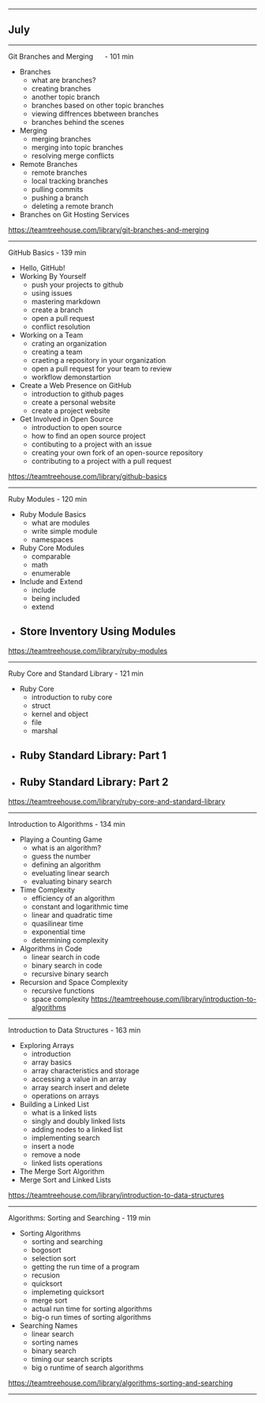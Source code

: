 
---------------------------------------
July  
---------------------------------------
_______________________________________   
Git Branches and Merging      - 101 min
- Branches
  - what are branches?
  - creating branches
  - another topic branch
  - branches based on other topic branches
  - viewing diffrences bbetween branches
  - branches behind the scenes
- Merging
  - merging branches
  - merging into topic branches
  - resolving merge conflicts
- Remote Branches
  - remote branches
  - local tracking branches
  - pulling commits
  - pushing a branch
  - deleting a remote branch
- Branches on Git Hosting Services

https://teamtreehouse.com/library/git-branches-and-merging 

_______________________________________
GitHub Basics                 - 139 min

- Hello, GitHub!
- Working By Yourself
  - push your projects to github
  - using issues
  - mastering markdown
  - create a branch
  - open a pull request
  - conflict resolution
- Working on a Team
  - crating an organization
  - creating a team
  - craeting a repository in your organization
  - open a pull request for your team to review
  - workflow demonstartion
- Create a Web Presence on GitHub
  - introduction to github pages
  - create a personal website
  - create a project website
- Get Involved in Open Source
  - introduction to open source
  - how to find an open source project
  - contibuting to a project with an issue
  - creating your own fork of an open-source repository
  - contributing to a project with a pull request

https://teamtreehouse.com/library/github-basics

_______________________________________
Ruby Modules                  - 120 min

- Ruby Module Basics
  - what are modules
  - write simple module
  - namespaces
- Ruby Core Modules
  - comparable
  - math
  - enumerable
- Include and Extend
  - include
  - being included
  - extend
- Store Inventory Using Modules
  - 

https://teamtreehouse.com/library/ruby-modules

________________________________________
Ruby Core and Standard Library - 121 min

- Ruby Core
  - introduction to ruby core
  - struct
  - kernel and object
  - file
  - marshal
- Ruby Standard Library: Part 1
  - 
- Ruby Standard Library: Part 2
  - 

https://teamtreehouse.com/library/ruby-core-and-standard-library

_______________________________________
Introduction to Algorithms    - 134 min

- Playing a Counting Game
  - what is an algorithm?
  - guess the number
  - defining an algorithm
  - eveluating linear search
  - evaluating binary search
- Time Complexity
  - efficiency of an algorithm
  - constant and logarithmic time
  - linear and quadratic time
  - quasilinear time
  - exponential time
  - determining complexity
- Algorithms in Code
  - linear search in code
  - binary search in code
  - recursive binary search
- Recursion and Space Complexity
  - recursive functions
  - space complexity
https://teamtreehouse.com/library/introduction-to-algorithms

_________________________________________
Introduction to Data Structures - 163 min

- Exploring Arrays
  - introduction
  - array basics
  - array characteristics and storage
  - accessing a value in an array
  - array search insert and delete
  - operations on arrays
- Building a Linked List
  - what is a linked lists
  - singly and doubly linked lists
  - adding nodes to a linked list
  - implementing search
  - insert a node
  - remove a node
  - linked lists operations
- The Merge Sort Algorithm
- Merge Sort and Linked Lists

https://teamtreehouse.com/library/introduction-to-data-structures

___________________________________________
Algorithms: Sorting and Searching - 119 min

- Sorting Algorithms
  - sorting and searching
  - bogosort
  - selection sort
  - getting the run time of a program
  - recusion
  - quicksort
  - implemeting quicksort
  - merge sort
  - actual run time for sorting algorithms
  - big-o run times of sorting algorithms
- Searching Names
  - linear search
  - sorting names
  - binary search
  - timing our search scripts
  - big o runtime of search algorithms

https://teamtreehouse.com/library/algorithms-sorting-and-searching

_______________________________________  